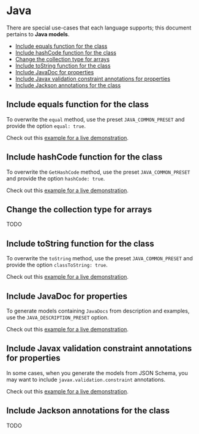 # Java
There are special use-cases that each language supports; this document pertains to **Java models**.

<!-- toc is generated with GitHub Actions do not remove toc markers -->

<!-- toc -->

- [Include equals function for the class](#include-equals-function-for-the-class)
- [Include hashCode function for the class](#include-hashcode-function-for-the-class)
- [Change the collection type for arrays](#change-the-collection-type-for-arrays)
- [Include toString function for the class](#include-tostring-function-for-the-class)
- [Include JavaDoc for properties](#include-javadoc-for-properties)
- [Include Javax validation constraint annotations for properties](#include-javax-validation-constraint-annotations-for-properties)
- [Include Jackson annotations for the class](#include-jackson-annotations-for-the-class)

<!-- tocstop -->

## Include equals function for the class
To overwrite the `equal` method, use the preset `JAVA_COMMON_PRESET` and provide the option `equal: true`.

Check out this [example for a live demonstration](../../examples/java-generate-equals).


## Include hashCode function for the class
To overwrite the `GetHashCode` method, use the preset `JAVA_COMMON_PRESET` and provide the option `hashCode: true`.

Check out this [example for a live demonstration](../../examples/java-generate-hashcode).

## Change the collection type for arrays
TODO

## Include toString function for the class
To overwrite the `toString` method, use the preset `JAVA_COMMON_PRESET` and provide the option `classToString: true`.

Check out this [example for a live demonstration](../../examples/java-generate-tostring).

## Include JavaDoc for properties
To generate models containing `JavaDocs` from description and examples, use the `JAVA_DESCRIPTION_PRESET` option.

Check out this [example for a live demonstration](../../examples/java-generate-javadoc).

## Include Javax validation constraint annotations for properties
In some cases, when you generate the models from JSON Schema, you may want to include `javax.validation.constraint` annotations.

Check out this [example for a live demonstration](../../examples/java-generate-javax-constraint-annotation).

## Include Jackson annotations for the class
TODO
